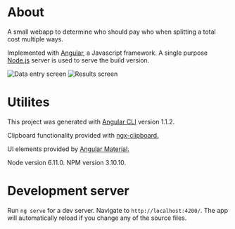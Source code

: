 # About
A small webapp to determine who should pay who when splitting a total cost multiple ways.

Implemented with [Angular](https://angular.io/), a Javascript framework. A single purpose [Node.js](https://nodejs.org/en/) server is used to serve the build version.

![Data entry screen](https://i.imgur.com/w8Uyj2d.png)
![Results screen](https://i.imgur.com/Aqz36Zl.png)

# Utilites

This project was generated with [Angular CLI](https://github.com/angular/angular-cli) version 1.1.2.

Clipboard functionality provided with [ngx-clipboard.](https://github.com/maxisam/ngx-clipboard)

UI elements provided by [Angular Material.](https://material.angular.io/)

Node version 6.11.0.
NPM version 3.10.10.

# Development server

Run `ng serve` for a dev server. Navigate to `http://localhost:4200/`. The app will automatically reload if you change any of the source files.

